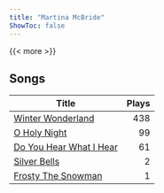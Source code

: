 ```yaml
---
title: "Martina McBride"
ShowToc: false
---
```


{{< more >}}

## Songs
Title | Plays 
----- | -----: 
[Winter Wonderland](/songs/winter-wonderland) | 438
[O Holy Night](/songs/o-holy-night) | 99
[Do You Hear What I Hear](/songs/do-you-hear-what-i-hear) | 61
[Silver Bells](/songs/silver-bells) | 2
[Frosty The Snowman](/songs/frosty-the-snowman) | 1

